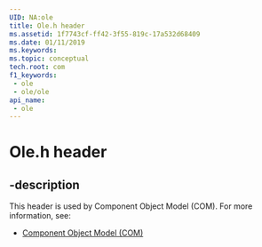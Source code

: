 ```yaml
---
UID: NA:ole
title: Ole.h header
ms.assetid: 1f7743cf-ff42-3f55-819c-17a532d68409
ms.date: 01/11/2019
ms.keywords: 
ms.topic: conceptual
tech.root: com
f1_keywords:
 - ole
 - ole/ole
api_name:
 - ole
---
```


# Ole.h header


## -description

This header is used by Component Object Model (COM). For more information, see:

- [Component Object Model (COM)](../_com/index.md)

